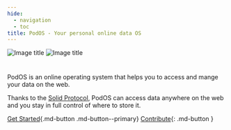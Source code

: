 ```yaml
---
hide:
  - navigation
  - toc
title: PodOS - Your personal online data OS
---
```

![Image title](./assets/logo-text.svg#only-light)
![Image title](./assets/logo-text-white.svg#only-dark)

# 

PodOS is an online operating system that helps you to access and mange your data on the web.

Thanks to the [Solid Protocol](https://solidproject.org), PodOS can access data anywhere on the web and you stay in full control of where to store it.

[Get Started](getting-started/index.md){.md-button .md-button--primary}
[Contribute](contributing/index.md){: .md-button }